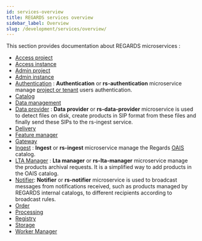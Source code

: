 ```yaml
---
id: services-overview
title: REGARDS services overview
sidebar_label: Overview
slug: /development/services/overview/
---
```


This section provides documentation about REGARDS microservices :

- [Access project](../backend/regards/access/access.md)
- [Access instance](../backend/regards/access/access.md)
- [Admin project](../backend/regards/admin/admin.md)
- [Admin instance](../backend/regards/admin-instance/overview.md)
- [Authentication](authentication/authentication-overview.md) : **Authentication** or **rs-authentication** microservice manage
  [project or tenant](../concepts/03-multitenant.md) users authentication.
- [Catalog](../backend/regards/catalog/catalog.md)
- [Data management](../backend/regards/dam/dam.md)
- [Data provider](dataprovider/dataprovider-overview.md) : **Data provider** or **rs-data-provider** microservice is used to detect files on disk,
  create products in SIP format from these files and finally send these SIPs to the rs-ingest service.
- [Delivery](delivery/delivery-overview.md)
- [Feature manager](../backend/regards/fem/fem.md)
- [Gateway](../backend/regards/gateway/overview.md)
- [Ingest](ingest/overview.md) : **Ingest** or **rs-ingest** microservice manage the
  Regards [OAIS](../appendices/01-oais.md) catalog.
- [LTA Manager](lta-manager/lta-manager.md) : **Lta manager** or **rs-lta-manager** microservice manage the products archival requests. 
  It is a simplified way to add products in the OAIS catalog.
- [Notifier](notifier/overview.md): **Notifier** or **rs-notifier** microservice is used to broadcast messages from 
  notifications received, such as products managed by REGARDS internal catalogs, to different recipients according to broadcast rules.
- [Order](../backend/regards/order/order.md)
- [Processing](../backend/regards/processing/processing.md)
- [Registry](../backend/regards/registry/overview.md)
- [Storage](../backend/regards/storage/storage.md)
- [Worker Manager](../backend/regards/worker-manager/storage.md)